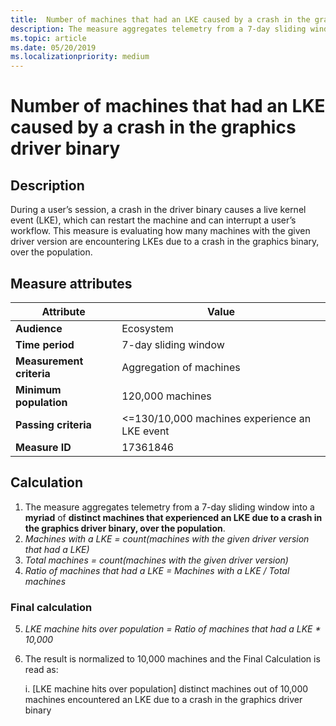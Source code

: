 ```yaml
---
title:  Number of machines that had an LKE caused by a crash in the graphics driver binary
description: The measure aggregates telemetry from a 7-day sliding window into a myriad of distinct machines that experienced an LKE due to a crash in the graphics driver binary 
ms.topic: article
ms.date: 05/20/2019
ms.localizationpriority: medium
---
```


# Number of machines that had an LKE caused by a crash in the graphics driver binary

## Description

During a user’s session, a crash in the driver binary causes a live kernel event (LKE), which can restart the machine and can interrupt a user’s workflow. This measure is evaluating how many machines with the given driver version are encountering LKEs due to a crash in the graphics binary, over the population.

## Measure attributes

|Attribute|Value|
|----|----|
|**Audience**|Ecosystem|
|**Time period**|7-day sliding window|
|**Measurement criteria**|Aggregation of machines|
|**Minimum population**|120,000 machines|
|**Passing criteria**|<=130/10,000 machines experience an LKE event|
|**Measure ID**|17361846|

## Calculation

1. The measure aggregates telemetry from a 7-day sliding window into a **myriad** of **distinct machines that experienced an LKE due to a crash in the graphics driver binary, over the population**.
2. *Machines with a LKE = count(machines with the given driver version that had a LKE)*
3. *Total machines = count(machines with the given driver version)*
4. *Ratio of machines that had a LKE = Machines with a LKE / Total machines*

### Final calculation

5. *LKE machine hits over population = Ratio of machines that had a LKE * 10,000*
6. The result is normalized to 10,000 machines and the Final Calculation is read as:

   i. [LKE machine hits over population] distinct machines out of 10,000 machines encountered an LKE due to a crash in the graphics driver binary